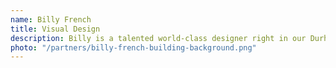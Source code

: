 ```yaml
---
name: Billy French
title: Visual Design
description: Billy is a talented world-class designer right in our Durham backyard. We enlist his services for design ranging from digital products to illustration.
photo: "/partners/billy-french-building-background.png"
---
```

